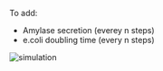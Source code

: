 To add:
* Amylase secretion (everey n steps)
* e.coli doubling time (every n steps)

![simulation](https://user-images.githubusercontent.com/66411147/180600178-a502323e-3b8a-4552-b7d1-e8744cc0e279.gif)

